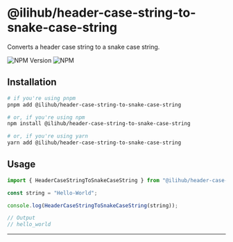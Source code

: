 # @ilihub/header-case-string-to-snake-case-string

Converts a header case string to a snake case string.

![NPM Version](https://img.shields.io/npm/v/%40ilihub%2Fheader-case-string-to-snake-case-string?color=33cd56&logo=npm)
![NPM](https://img.shields.io/npm/l/%40ilihub%2Fheader-case-string-to-snake-case-string)

## Installation

```bash
# if you're using pnpm
pnpm add @ilihub/header-case-string-to-snake-case-string

# or, if you're using npm
npm install @ilihub/header-case-string-to-snake-case-string

# or, if you're using yarn
yarn add @ilihub/header-case-string-to-snake-case-string
```

## Usage

```javascript
import { HeaderCaseStringToSnakeCaseString } from "@ilihub/header-case-string-to-snake-case-string";

const string = "Hello-World";

console.log(HeaderCaseStringToSnakeCaseString(string));

// Output
// hello_world
```

---
